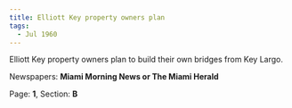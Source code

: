 ```yaml
---  
title: Elliott Key property owners plan  
tags:  
  - Jul 1960  
---  
```

  
Elliott Key property owners plan to build their own bridges from Key Largo.  
  
Newspapers: **Miami Morning News or The Miami Herald**  
  
Page: **1**, Section: **B** 
